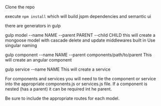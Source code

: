 Clone the repo

execute `npm install` which will build jspm dependencies and semantic ui

there are generators in gulp

gulp model --name NAME --parent PARENT --child CHILD
this will create a mongoose model with cascade delete and update middlewares built in
Use singular naming

gulp component --name NAME --parent components/path/to/parent
This will create an angular component 

gulp service --name NAME
This will create a service 

For components and services you will need to tie the component or service into the
appropriate components.js or services.js file. If a component is nested (has a parent)
it can be required int he parent. 

Be sure to include the appropriate routes for each model. 


